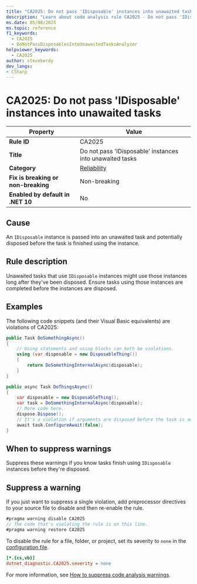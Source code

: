```yaml
---
title: "CA2025: Do not pass 'IDisposable' instances into unawaited tasks"
description: "Learn about code analysis rule CA2025 - Do not pass 'IDisposable' instances into unawaited tasks"
ms.date: 05/08/2025
ms.topic: reference
f1_keywords:
  - CA2025
  - DoNotPassDisposablesIntoUnawaitedTasksAnalyzer
helpviewer_keywords:
  - CA2025
author: steveberdy
dev_langs:
- CSharp
---
```


# CA2025: Do not pass 'IDisposable' instances into unawaited tasks

| Property                            | Value                                                |
|-------------------------------------|------------------------------------------------------|
| **Rule ID**                         | CA2025                                               |
| **Title**                           | Do not pass 'IDisposable' instances into unawaited tasks |
| **Category**                        | [Reliability](reliability-warnings.md)               |
| **Fix is breaking or non-breaking** | Non-breaking                                         |
| **Enabled by default in .NET 10**   | No                                                   |

## Cause

An `IDisposable` instance is passed into an unawaited task and potentially disposed before the task is finished using the instance.

## Rule description

Unawaited tasks that use `IDisposable` instances might use those instances long after they've been disposed. Ensure tasks using those instances are completed before the instances are disposed.

## Examples

The following code snippets (and their Visual Basic equivalents) are violations of CA2025:

```csharp
public Task DoSomethingAsync()
{
    // Using statements and using blocks can both be violations.
    using (var disposable = new DisposableThing())
    {
        return DoSomethingInternalAsync(disposable);
    }
}
```

```csharp
public async Task DoThingsAsync()
{
    var disposable = new DisposableThing();
    var task = DoSomethingInternalAsync(disposable);
    // More code here.
    dispose.Dispose();
    // It's a violation if arguments are disposed before the task is awaited.
    await task.ConfigureAwait(false);
}
```

## When to suppress warnings

Suppress these warnings if you know tasks finish using `IDisposable` instances before they're disposed.

## Suppress a warning

If you just want to suppress a single violation, add preprocessor directives to your source file to disable and then re-enable the rule.

```csharp
#pragma warning disable CA2025
// The code that's violating the rule is on this line.
#pragma warning restore CA2025
```

To disable the rule for a file, folder, or project, set its severity to `none` in the [configuration file](../configuration-files.md).

```ini
[*.{cs,vb}]
dotnet_diagnostic.CA2025.severity = none
```

For more information, see [How to suppress code analysis warnings](../suppress-warnings.md).
